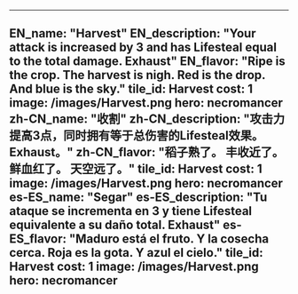 ---

EN_name: "Harvest"
EN_description: "Your attack is increased by 3 and has Lifesteal equal to the total damage. Exhaust"
EN_flavor: "Ripe is the crop. 
The harvest is nigh. 
Red is the drop. 
And blue is the sky."
tile_id: Harvest
cost: 1
image: /images/Harvest.png
hero: necromancer
zh-CN_name: "收割"
zh-CN_description: "攻击力提高3点，同时拥有等于总伤害的Lifesteal效果。Exhaust。"
zh-CN_flavor: "稻子熟了。
丰收近了。
鲜血红了。
天空远了。"
tile_id: Harvest
cost: 1
image: /images/Harvest.png
hero: necromancer
es-ES_name: "Segar"
es-ES_description: "Tu ataque se incrementa en 3 y tiene Lifesteal equivalente a su daño total. Exhaust"
es-ES_flavor: "Maduro está el fruto.
Y la cosecha cerca.
Roja es la gota.
Y azul el cielo."
tile_id: Harvest
cost: 1
image: /images/Harvest.png
hero: necromancer
---